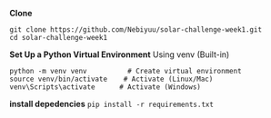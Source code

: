 **Clone**
```
git clone https://github.com/Nebiyuu/solar-challenge-week1.git
cd solar-challenge-week1
```
**Set Up a Python Virtual Environment**
Using venv (Built-in)
```
python -m venv venv          # Create virtual environment
source venv/bin/activate    # Activate (Linux/Mac)
venv\Scripts\activate      # Activate (Windows)
```
**install depedencies**
```pip install -r requirements.txt```
